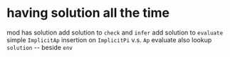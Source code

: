# having solution all the time

mod has solution
add solution to `check` and `infer`
add solution to `evaluate`
simple `ImplicitAp` insertion on `ImplicitPi` v.s. `Ap`
evaluate also lookup `solution` -- beside `env`

